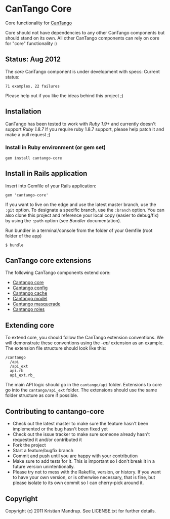 # CanTango Core

Core functionality for [CanTango](https://github.com/kristianmandrup/cantango)

Core should not have dependencies to any other CanTango components but should stand on its own. All other CanTango components can rely on core for "core" functionality :)

## Status: Aug 2012

The *core* CanTango component is under development with specs:
Current status:

`71 examples, 22 failures`

Please help out if you like the ideas behind this project ;)

## Installation

CanTango has been tested to work with _Ruby 1.9+_ and currently doesn't support _Ruby 1.8.7_
If you require ruby 1.8.7 support, please help patch it and make a pull request ;)

### Install in Ruby environment (or gem set)

`gem install cantango-core`

## Install in Rails application

Insert into Gemfile of your Rails application:

`gem 'cantango-core'`

If you want to live on the edge and use the latest master branch, use the `:git` option. To designate a specific branch, use the `:branch` option. You can also clone this project and reference your local copy (easier to debug/fix) by using the `:path` option (see *Bundler* documentation).

Run bundler in a terminal/console from the folder of your Gemfile (root folder of the app)

`$ bundle`

## CanTango core extensions

The following CanTango components extend core:

* [Cantango core](https://github.com/kristianmandrup/cantango-core)
* [Cantango config](https://github.com/kristianmandrup/cantango-config)
* [Cantango cache](https://github.com/kristianmandrup/cantango-cache)
* [Cantango model](https://github.com/kristianmandrup/cantango-model)
* [Cantango masquerade](https://github.com/kristianmandrup/cantango-masquerade)
* [Cantango roles](https://github.com/kristianmandrup/cantango-roles)


## Extending core

To extend core, you should follow the CanTango extension conventions. We will demonstrate these conventions using the _-api_ extension as an example. The extension file structure should look like this:

```text
/cantango
  /api
  /api_ext
  api.rb
  api_ext.rb_
```

The main API logic should go in the `cantango/api` folder. Extensions to core go into the `cantango/api_ext` folder. The extensions should use the same folder structure as core if possible.

## Contributing to cantango-core
 
* Check out the latest master to make sure the feature hasn't been implemented or the bug hasn't been fixed yet
* Check out the issue tracker to make sure someone already hasn't requested it and/or contributed it
* Fork the project
* Start a feature/bugfix branch
* Commit and push until you are happy with your contribution
* Make sure to add tests for it. This is important so I don't break it in a future version unintentionally.
* Please try not to mess with the Rakefile, version, or history. If you want to have your own version, or is otherwise necessary, that is fine, but please isolate to its own commit so I can cherry-pick around it.

## Copyright

Copyright (c) 2011 Kristian Mandrup. See LICENSE.txt for
further details.

